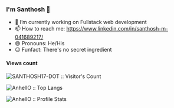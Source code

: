 ### I'm Santhosh 👋

- 🔭 I’m currently working on Fullstack web development
- 📫 How to reach me: https://www.linkedin.com/in/santhosh-m-041689217/
- 😄 Pronouns: He/His
- 😉 Funfact: There's no secret ingredient

#### Views count
<p align="left"><img src="https://profile-counter.glitch.me/{SANTHOSH17-DOT}/count.svg" alt="SANTHOSH17-DOT :: Visitor's Count" /></p>

<p align="left"><img src="https://github-readme-stats.vercel.app/api/top-langs/?username=SANTHOSH17-DOT&langs_count=10&theme=tokyonight&layout=compact" alt="AnhellO :: Top Langs" /></p>

<p align="left"><img src="https://github-readme-stats.vercel.app/api?username=SANTHOSH17-DOT&show_icons=true&theme=synthwave" alt="AnhellO :: Profile Stats" /></p>
